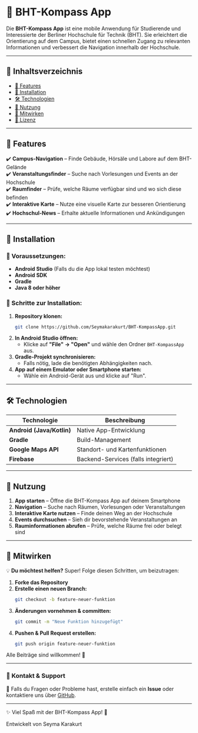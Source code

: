 # 📍 BHT-Kompass App

Die **BHT-Kompass App** ist eine mobile Anwendung für Studierende und Interessierte der Berliner Hochschule für Technik (BHT). Sie erleichtert die Orientierung auf dem Campus, bietet einen schnellen Zugang zu relevanten Informationen und verbessert die Navigation innerhalb der Hochschule.

---

## 📌 Inhaltsverzeichnis
- [🚀 Features](#-features)
- [📲 Installation](#-installation)
- [🛠️ Technologien](#-technologien)
- [📖 Nutzung](#-nutzung)
- [🔄 Mitwirken](#-mitwirken)
- [📄 Lizenz](#-lizenz)

---

## 🚀 Features
✔️ **Campus-Navigation** – Finde Gebäude, Hörsäle und Labore auf dem BHT-Gelände  
✔️ **Veranstaltungsfinder** – Suche nach Vorlesungen und Events an der Hochschule  
✔️ **Raumfinder** – Prüfe, welche Räume verfügbar sind und wo sich diese befinden  
✔️ **Interaktive Karte** – Nutze eine visuelle Karte zur besseren Orientierung  
✔️ **Hochschul-News** – Erhalte aktuelle Informationen und Ankündigungen  

---

## 📲 Installation

### 🔹 Voraussetzungen:
- **Android Studio** (Falls du die App lokal testen möchtest)
- **Android SDK**
- **Gradle**
- **Java 8 oder höher**

### 🔹 Schritte zur Installation:
1. **Repository klonen:**  
   ```bash
   git clone https://github.com/Seymakarakurt/BHT-KompassApp.git
   ```
2. **In Android Studio öffnen:**  
   - Klicke auf **"File" → "Open"** und wähle den Ordner `BHT-KompassApp` aus.
3. **Gradle-Projekt synchronisieren:**  
   - Falls nötig, lade die benötigten Abhängigkeiten nach.
4. **App auf einem Emulator oder Smartphone starten:**  
   - Wähle ein Android-Gerät aus und klicke auf "Run".

---

## 🛠️ Technologien
| Technologie | Beschreibung |
|------------|-------------|
| **Android (Java/Kotlin)** | Native App-Entwicklung |
| **Gradle** | Build-Management |
| **Google Maps API** | Standort- und Kartenfunktionen |
| **Firebase** | Backend-Services (falls integriert) |

---

## 📖 Nutzung
1. **App starten** – Öffne die BHT-Kompass App auf deinem Smartphone  
2. **Navigation** – Suche nach Räumen, Vorlesungen oder Veranstaltungen  
3. **Interaktive Karte nutzen** – Finde deinen Weg an der Hochschule  
4. **Events durchsuchen** – Sieh dir bevorstehende Veranstaltungen an  
5. **Rauminformationen abrufen** – Prüfe, welche Räume frei oder belegt sind  

---

## 🔄 Mitwirken

💡 **Du möchtest helfen?** Super! Folge diesen Schritten, um beizutragen:

1. **Forke das Repository**
2. **Erstelle einen neuen Branch:**  
   ```bash
   git checkout -b feature-neuer-funktion
   ```
3. **Änderungen vornehmen & committen:**  
   ```bash
   git commit -m "Neue Funktion hinzugefügt"
   ```
4. **Pushen & Pull Request erstellen:**  
   ```bash
   git push origin feature-neuer-funktion
   ```

Alle Beiträge sind willkommen! 🎉

---

### 📧 Kontakt & Support
📌 Falls du Fragen oder Probleme hast, erstelle einfach ein **Issue** oder kontaktiere uns über [GitHub](https://github.com/Seymakarakurt/BHT-KompassApp/issues).  

---

✨ Viel Spaß mit der BHT-Kompass App! 🚀

Entwickelt von Seyma Karakurt
